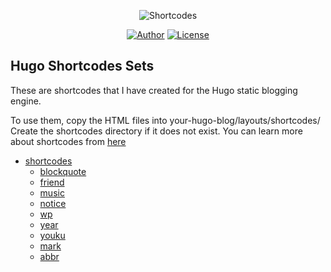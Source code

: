 <p align="center">
<img src="https://ttfou.com/images/2020/02/18/f9d7055d6a1b9cd6d37d44f55b5f8c42.png" alt="Shortcodes">
</p>

<p align="center">
<a href="https://matnoble.me"><img alt="Author" src="https://img.shields.io/badge/Author-MetNoble-blue?style=flat-square"/></a>
<a href="https://github.com/MatNoble/hugo-shortcodes-sets/blob/master/LICENSE"><img alt="License" src="https://img.shields.io/npm/l/meting.svg?style=flat-square"/></a>
</p>

## Hugo Shortcodes Sets

These are shortcodes that I have created for the Hugo static blogging engine.

To use them, copy the HTML files into your-hugo-blog/layouts/shortcodes/ Create the shortcodes directory if it does not exist. You can learn more about shortcodes from [here](https://matnoble.me/posts/shortcodes-practice-tutorial-for-hugo/)

- [shortcodes](https://github.com/MatNoble/hugo-shortcodes-sets/tree/master/layouts/shortcodes)
  - [blockquote](https://github.com/MatNoble/hugo-shortcodes-sets/blob/master/layouts/shortcodes/blockquote.html)
  - [friend](https://github.com/MatNoble/hugo-shortcodes-sets/blob/master/layouts/shortcodes/friend.html)
  - [music](https://github.com/MatNoble/hugo-shortcodes-sets/blob/master/layouts/shortcodes/music.html)
  - [notice](https://github.com/MatNoble/hugo-shortcodes-sets/blob/master/layouts/shortcodes/notice.html)
  - [wp](https://github.com/MatNoble/hugo-shortcodes-sets/blob/master/layouts/shortcodes/wp.html)
  - [year](https://github.com/MatNoble/hugo-shortcodes-sets/blob/master/layouts/shortcodes/year.html)
  - [youku](https://github.com/MatNoble/hugo-shortcodes-sets/blob/master/layouts/shortcodes/youku.html)
  - [mark](https://github.com/MatNoble/hugo-shortcodes-sets/blob/master/layouts/shortcodes/mark.html)
  - [abbr](https://github.com/MatNoble/hugo-shortcodes-sets/blob/master/layouts/shortcodes/abbr.html)
